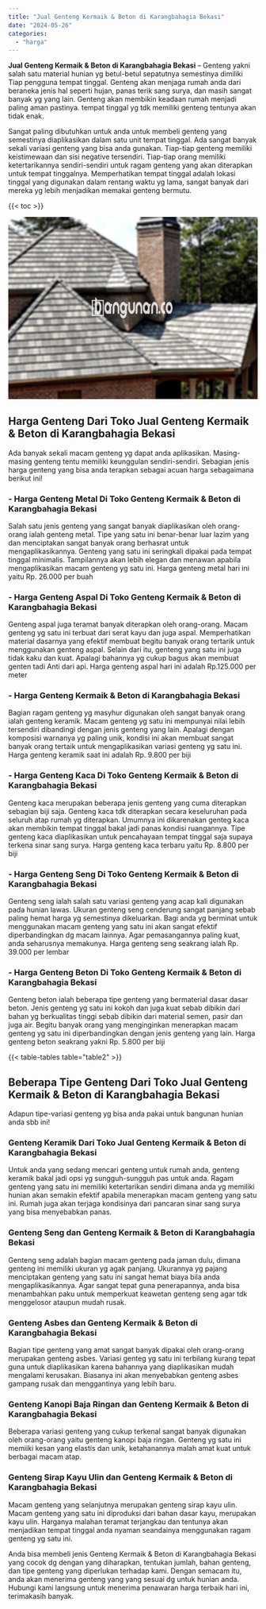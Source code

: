```yaml
---
title: "Jual Genteng Kermaik & Beton di Karangbahagia Bekasi"
date: "2024-05-26"
categories: 
  - "harga"
---
```


**Jual Genteng Kermaik & Beton di Karangbahagia Bekasi** – Genteng yakni salah satu material hunian yg betul-betul sepatutnya semestinya dimiliki Tiap pengguna tempat tinggal. Genteng akan menjaga rumah anda dari beraneka jenis hal seperti hujan, panas terik sang surya, dan masih sangat banyak yg yang lain. Genteng akan membikin keadaan rumah menjadi paling aman pastinya. tempat tinggal yg tdk memiliki genteng tentunya akan tidak enak.

Sangat paling dibutuhkan untuk anda untuk membeli genteng yang semestinya diaplikasikan dalam satu unit tempat tinggal. Ada sangat banyak sekali variasi genteng yang bisa anda gunakan. Tiap-tiap genteng memiliki keistimewaan dan sisi negative tersendiri. Tiap-tiap orang memiliki ketertarikannya sendiri-sendiri untuk ragam genteng yang akan diterapkan untuk tempat tinggalnya. Memperhatikan tempat tinggal adalah lokasi tinggal yang digunakan dalam rentang waktu yg lama, sangat banyak dari mereka yg lebih menjadikan memakai genteng bermutu.

{{< toc >}}

![Jual Genteng Kermaik & Beton di Karangbahagia Bekasi](/images/genteng-minimalis-murah17.png)

## Harga Genteng Dari Toko Jual Genteng Kermaik & Beton di Karangbahagia Bekasi

Ada banyak sekali macam genteng yg dapat anda aplikasikan. Masing-masing genteng tentu memiliki keunggulan sendiri-sendiri. Sebagian jenis harga genteng yang bisa anda terapkan sebagai acuan harga sebagaimana berikut ini!

### \- Harga Genteng Metal Di Toko Genteng Kermaik & Beton di Karangbahagia Bekasi

Salah satu jenis genteng yang sangat banyak diaplikasikan oleh orang-orang ialah genteng metal. Tipe yang satu ini benar-benar luar lazim yang dan menciptakan sangat banyak orang berhasrat untuk mengaplikasikannya. Genteng yang satu ini seringkali dipakai pada tempat tinggal minimalis. Tampilannya akan lebih elegan dan menawan apabila mengaplikasikan macam genteng yg satu ini. Harga genteng metal hari ini yaitu Rp. 26.000 per buah

### \- Harga Genteng Aspal Di Toko Genteng Kermaik & Beton di Karangbahagia Bekasi

Genteng aspal juga teramat banyak diterapkan oleh orang-orang. Macam genteng yg satu ini terbuat dari serat kayu dan juga aspal. Memperhatikan material dasarnya yang efektif membuat begitu banyak orang tertarik untuk menggunakan genteng aspal. Selain dari itu, genteng yang satu ini juga tidak kaku dan kuat. Apalagi bahannya yg cukup bagus akan membuat genten tadi Anti dari api. Harga genteng aspal hari ini adalah Rp.125.000 per meter

### \- Harga Genteng Kermaik & Beton di Karangbahagia Bekasi

Bagian ragam genteng yg masyhur digunakan oleh sangat banyak orang ialah genteng keramik. Macam genteng yg satu ini mempunyai nilai lebih tersendiri dibandingi dengan jenis genteng yang lain. Apalagi dengan komposisi warnanya yg paling unik, kondisi ini akan membuat sangat banyak orang tertaik untuk mengaplikasikan variasi genteng yg satu ini. Harga genteng keramik saat ini adalah Rp. 9.800 per biji

### \- Harga Genteng Kaca Di Toko Genteng Kermaik & Beton di Karangbahagia Bekasi

Genteng kaca merupakan beberapa jenis genteng yang cuma diterapkan sebagian biji saja. Genteng kaca tdk diterapkan secara keseluruhan pada seluruh atap rumah yg diterapkan. Umumnya ini dikarenakan genteg kaca akan membikin tempat tinggal bakal jadi panas kondisi ruangannya. Tipe genteng kaca diaplikasikan untuk pencahayaan tempat tinggal saja supaya terkena sinar sang surya. Harga genteng kaca terbaru yaitu Rp. 8.800 per biji

### \- Harga Genteng Seng Di Toko Genteng Kermaik & Beton di Karangbahagia Bekasi

Genteng seng ialah salah satu variasi genteng yang acap kali digunakan pada hunian lawas. Ukuran genteng seng cenderung sangat panjang sebab paling hemat harga yg semestinya dikeluarkan. Bagi anda yg berminat untuk menggunakan macam genteng yang satu ini akan sangat efektif diperbandingkan dg macam lainnya. Agar pemasangannya paling kuat, anda seharusnya memakunya. Harga genteng seng seakrang ialah Rp. 39.000 per lembar

### \- Harga Genteng Beton Di Toko Genteng Kermaik & Beton di Karangbahagia Bekasi

Genteng beton ialah beberapa tipe genteng yang bermaterial dasar dasar beton. Jenis genteng yg satu ini kokoh dan juga kuat sebab dibikin dari bahan yg berkualitas tinggi sebab dibikin dari material semen, pasir dan juga air. Begitu banyak orang yang menginginkan menerapkan macam genteng yg satu ini diperbandingkan dengan jenis genteng yang lain. Harga genteng beton seakrang yakni Rp. 5.800 per biji

{{< table-tables table="table2" >}}

## Beberapa Tipe Genteng Dari Toko Jual Genteng Kermaik & Beton di Karangbahagia Bekasi

Adapun tipe-variasi genteng yg bisa anda pakai untuk bangunan hunian anda sbb ini!

### Genteng Keramik Dari Toko Jual Genteng Kermaik & Beton di Karangbahagia Bekasi

Untuk anda yang sedang mencari genteng untuk rumah anda, genteng keramik bakal jadi opsi yg sungguh-sungguh pas untuk anda. Ragam genteng yang satu ini memiliki ketertarikan sendiri dimana anda yg memiliki hunian akan semakin efektif apabila menerapkan macam genteng yang satu ini. Rumah juga akan terjaga kondisinya dari pancaran sinar sang surya yang bisa menyebabkan panas.

### Genteng Seng dan Genteng Kermaik & Beton di Karangbahagia Bekasi

Genteng seng adalah bagian macam genteng pada jaman dulu, dimana genteng ini memiliki ukuran yg agak panjang. Ukurannya yg pajang menciptakan genteng yang satu ini sangat hemat biaya bila anda mengaplikasikannya. Agar sangat tepat guna penerapannya, anda bisa menambahkan paku untuk memperkuat keawetan genteng seng agar tdk menggelosor ataupun mudah rusak.

### Genteng Asbes dan Genteng Kermaik & Beton di Karangbahagia Bekasi

Bagian tipe genteng yang amat sangat banyak dipakai oleh orang-orang merupakan genteng asbes. Variasi genteg yg satu ini terbilang kurang tepat guna untuk diaplikasikan karena bahannya yang diaplikasikan mudah mengalami kerusakan. Biasanya ini akan menyebabkan genteng asbes gampang rusak dan menggantinya yang lebih baru.

### Genteng Kanopi Baja Ringan dan Genteng Kermaik & Beton di Karangbahagia Bekasi

Beberapa variasi genteng yang cukup terkenal sangat banyak digunakan oleh orang-orang yaitu genteng kanopi baja ringan. Genteng yg satu ini memiiki kesan yang elastis dan unik, ketahanannya malah amat kuat untuk berbagai macam atap.

### Genteng Sirap Kayu Ulin dan Genteng Kermaik & Beton di Karangbahagia Bekasi

Macam genteng yang selanjutnya merupakan genteng sirap kayu ulin. Macam genteng yang satu ini diproduksi dari bahan dasar kayu, merupakan kayu ulin. Harganya malahan teramat terjangkau dan tentunya akan menjadikan tempat tinggal anda nyaman seandainya menggunakan ragam genteng yg satu ini.

Anda bisa membeli jenis Genteng Kermaik & Beton di Karangbahagia Bekasi yang cocok dg dengan yang diharapkan, tentukan jumlah, bahan genteng, dan tipe genteng yang diperlukan terhadap kami. Dengan semacam itu, anda akan menerima genteng yang yang sesuai dg untuk hunian anda. Hubungi kami langsung untuk menerima penawaran harga terbaik hari ini, terimakasih banyak.
